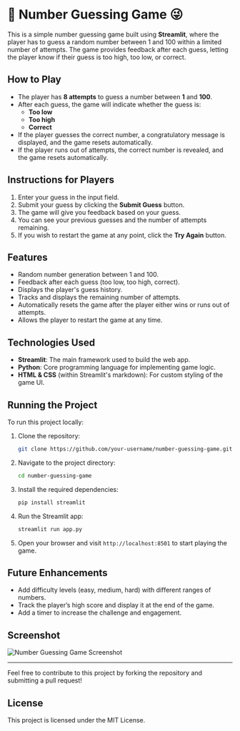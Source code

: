 # 🤔 Number Guessing Game 😜

This is a simple number guessing game built using **Streamlit**, where the player has to guess a random number between 1 and 100 within a limited number of attempts. The game provides feedback after each guess, letting the player know if their guess is too high, too low, or correct.

## How to Play

- The player has **8 attempts** to guess a number between **1** and **100**.
- After each guess, the game will indicate whether the guess is:
  - **Too low**
  - **Too high**
  - **Correct**
- If the player guesses the correct number, a congratulatory message is displayed, and the game resets automatically.
- If the player runs out of attempts, the correct number is revealed, and the game resets automatically.

## Instructions for Players

1. Enter your guess in the input field.
2. Submit your guess by clicking the **Submit Guess** button.
3. The game will give you feedback based on your guess.
4. You can see your previous guesses and the number of attempts remaining.
5. If you wish to restart the game at any point, click the **Try Again** button.

## Features

- Random number generation between 1 and 100.
- Feedback after each guess (too low, too high, correct).
- Displays the player's guess history.
- Tracks and displays the remaining number of attempts.
- Automatically resets the game after the player either wins or runs out of attempts.
- Allows the player to restart the game at any time.

## Technologies Used

- **Streamlit**: The main framework used to build the web app.
- **Python**: Core programming language for implementing game logic.
- **HTML & CSS** (within Streamlit's markdown): For custom styling of the game UI.

## Running the Project

To run this project locally:

1. Clone the repository:
    ```bash
    git clone https://github.com/your-username/number-guessing-game.git
    ```

2. Navigate to the project directory:
    ```bash
    cd number-guessing-game
    ```

3. Install the required dependencies:
    ```bash
    pip install streamlit
    ```

4. Run the Streamlit app:
    ```bash
    streamlit run app.py
    ```

5. Open your browser and visit `http://localhost:8501` to start playing the game.

## Future Enhancements

- Add difficulty levels (easy, medium, hard) with different ranges of numbers.
- Track the player’s high score and display it at the end of the game.
- Add a timer to increase the challenge and engagement.

## Screenshot

![Number Guessing Game Screenshot](screenshot.png)

---

Feel free to contribute to this project by forking the repository and submitting a pull request!

## License

This project is licensed under the MIT License.

